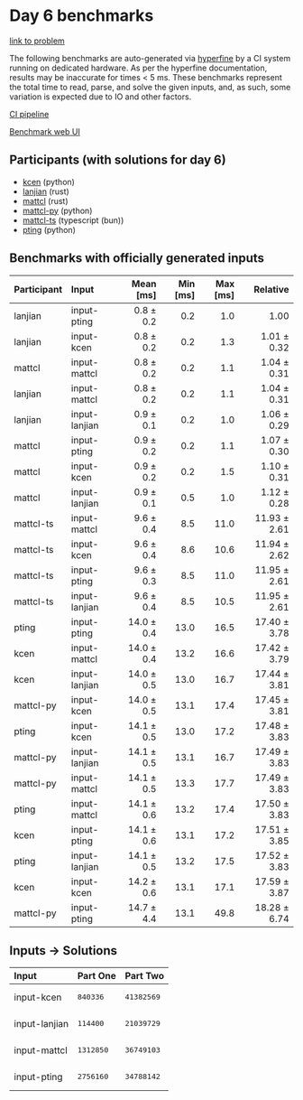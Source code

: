 # Day 6 benchmarks

[link to problem](https://adventofcode.com/2023/day/6)

The following benchmarks are auto-generated via
[hyperfine](https://github.com/sharkdp/hyperfine) by a CI system running on
dedicated hardware. As per the hyperfine documentation, results may be
inaccurate for times < 5 ms. These benchmarks represent the total time to read,
parse, and solve the given inputs, and, as such, some variation is expected due
to IO and other factors.

[CI pipeline](http://ci.papercode.net:8080/teams/main/pipelines/aoc2023)

[Benchmark web UI](https://aoc.ancalagon.black)


## Participants (with solutions for day 6)

- [kcen](https://github.com/kcen/aoc2023) (python)
- [lanjian](https://github.com/lanjian/aoc-2023) (rust)
- [mattcl](https://github.com/mattcl/aoc2023) (rust)
- [mattcl-py](https://github.com/mattcl/aoc2023-py) (python)
- [mattcl-ts](https://github.com/mattcl/aoc2023-js) (typescript (bun))
- [pting](https://github.com/pting/aoc2023) (python)


## Benchmarks with officially generated inputs

| Participant | Input | Mean [ms] | Min [ms] | Max [ms] | Relative |
|:---|:---|---:|---:|---:|---:|
| lanjian | input-pting | 0.8 ± 0.2 | 0.2 | 1.0 | 1.00 |
| lanjian | input-kcen | 0.8 ± 0.2 | 0.2 | 1.3 | 1.01 ± 0.32 |
| mattcl | input-mattcl | 0.8 ± 0.2 | 0.2 | 1.1 | 1.04 ± 0.31 |
| lanjian | input-mattcl | 0.8 ± 0.2 | 0.2 | 1.1 | 1.04 ± 0.31 |
| lanjian | input-lanjian | 0.9 ± 0.1 | 0.2 | 1.0 | 1.06 ± 0.29 |
| mattcl | input-pting | 0.9 ± 0.2 | 0.2 | 1.1 | 1.07 ± 0.30 |
| mattcl | input-kcen | 0.9 ± 0.2 | 0.2 | 1.5 | 1.10 ± 0.31 |
| mattcl | input-lanjian | 0.9 ± 0.1 | 0.5 | 1.0 | 1.12 ± 0.28 |
| mattcl-ts | input-mattcl | 9.6 ± 0.4 | 8.5 | 11.0 | 11.93 ± 2.61 |
| mattcl-ts | input-kcen | 9.6 ± 0.4 | 8.6 | 10.6 | 11.94 ± 2.62 |
| mattcl-ts | input-pting | 9.6 ± 0.3 | 8.5 | 11.0 | 11.95 ± 2.61 |
| mattcl-ts | input-lanjian | 9.6 ± 0.4 | 8.5 | 10.5 | 11.95 ± 2.61 |
| pting | input-pting | 14.0 ± 0.4 | 13.0 | 16.5 | 17.40 ± 3.78 |
| kcen | input-mattcl | 14.0 ± 0.4 | 13.2 | 16.6 | 17.42 ± 3.79 |
| kcen | input-lanjian | 14.0 ± 0.5 | 13.0 | 16.7 | 17.44 ± 3.81 |
| mattcl-py | input-kcen | 14.0 ± 0.5 | 13.1 | 17.4 | 17.45 ± 3.81 |
| pting | input-kcen | 14.1 ± 0.5 | 13.0 | 17.2 | 17.48 ± 3.83 |
| mattcl-py | input-lanjian | 14.1 ± 0.5 | 13.1 | 16.7 | 17.49 ± 3.83 |
| mattcl-py | input-mattcl | 14.1 ± 0.5 | 13.3 | 17.7 | 17.49 ± 3.83 |
| pting | input-mattcl | 14.1 ± 0.6 | 13.2 | 17.4 | 17.50 ± 3.83 |
| kcen | input-pting | 14.1 ± 0.6 | 13.1 | 17.2 | 17.51 ± 3.85 |
| pting | input-lanjian | 14.1 ± 0.5 | 13.2 | 17.5 | 17.52 ± 3.83 |
| kcen | input-kcen | 14.2 ± 0.6 | 13.1 | 17.1 | 17.59 ± 3.87 |
| mattcl-py | input-pting | 14.7 ± 4.4 | 13.1 | 49.8 | 18.28 ± 6.74 |


## Inputs -> Solutions

| Input | Part One | Part Two |
|:---|:---|:---|
|input-kcen|<pre>840336</pre>|<pre>41382569</pre>|
|input-lanjian|<pre>114400</pre>|<pre>21039729</pre>|
|input-mattcl|<pre>1312850</pre>|<pre>36749103</pre>|
|input-pting|<pre>2756160</pre>|<pre>34788142</pre>|